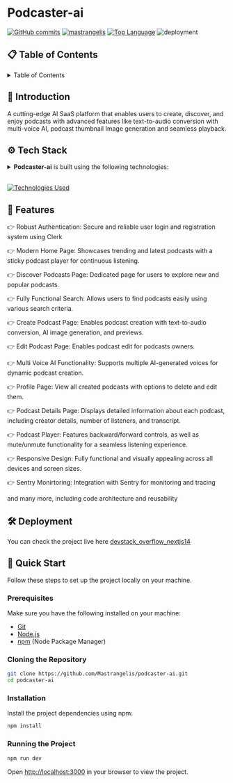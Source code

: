 # Podcaster-ai

[![GitHub commits](https://img.shields.io/github/commit-activity/t/mastrangelis/podcaster-ai?style=social&logo=github)](https://github.com/mastrangelis/podcaster-ai/commits)
[![mastrangelis](https://custom-icon-badges.demolab.com/badge/made%20by%20-mastrangelis-556bf2?logo=github&logoColor=white&labelColor=101827)](https://github.com/mastrangelis)
[![Top Language](https://img.shields.io/github/languages/top/mastrangelis/podcaster-ai?logo=github&logoColor=%23007ACC&label=TypeScript)](https://www.typescriptlang.org/)
![deployment](https://img.shields.io/github/deployments/mastrangelis/podcaster-ai/Production?logo=vercel&label=Website)

## 📋 Table of Contents

<details><summary>Table of Contents</summary>

- 🤖 [Introduction](#-introduction)
- ⚙️ [Tech Stack](#️-tech-stack)
- 🔋 [Features](#-features)
- 🔨 [Deployment](#️-deployment)
- 🤸 [Quick Start](#-quick-start)

</details>

## 🤖 Introduction

A cutting-edge AI SaaS platform that enables users to create, discover, and enjoy podcasts with advanced features like text-to-audio conversion with multi-voice AI, podcast thumbnail Image generation and seamless playback.

## ⚙️ Tech Stack

<details><summary><b>Podcaster-ai</b> is built using the following technologies:</summary>

- [TypeScript](https://www.typescriptlang.org/): TypeScript is a typed superset of JavaScript that compiles to plain JavaScript.
- [Next.js](https://nextjs.org/): Next.js is a React framework for building server-side rendered and statically generated web applications.
- [Convex](https://www.convex.dev/) Convex is a platform designed to simplify the development of real-time, scalable web applications. It offers a suite of tools and services that allow developers to build and deploy complex app features quickly and efficiently. Key features include real-time data synchronization, serverless functions, and built-in authentication and security measures
- [Sentry](https://sentry.io) Sentry is an open-source error tracking and performance monitoring tool that helps developers identify, diagnose, and fix issues in their applications in real-time.
- [Tailwind CSS](https://tailwindcss.com/): Tailwind CSS is a utility-first CSS framework for rapidly building custom user interfaces.
- [ESLint](https://eslint.org/): ESLint is a static code analysis tool for identifying problematic patterns found in JavaScript code.
- [Prettier](https://prettier.io/): Prettier is an opinionated code formatter.
- [Shadcn-UI](https://ui.shadcn.com/): Shadcn UI is a React UI library that helps developers rapidly build modern web applications.
- [Zod](https://zod.dev/): Zod is a TypeScript-first schema declaration and validation library.
- [Vercel](https://vercel.com/): Vercel is a cloud platform for frontend developers, providing the frameworks, workflows, and infrastructure to build a faster, more personalized Web.
- [OpenAI](https://openai.com/): OpenAI is known for the GPT family of large language models, the DALL-E series of text-to-image models, and a text-to-video model named Sora.

</details><br/>

[![Technologies Used](https://skillicons.dev/icons?i=ts,nextjs,tailwind,sentry,vercel)](https://skillicons.dev)

## 🔋 Features

👉 Robust Authentication: Secure and reliable user login and registration system using Clerk

👉 Modern Home Page: Showcases trending and latest podcasts with a sticky podcast player for continuous listening.

👉 Discover Podcasts Page: Dedicated page for users to explore new and popular podcasts.

👉 Fully Functional Search: Allows users to find podcasts easily using various search criteria.

👉 Create Podcast Page: Enables podcast creation with text-to-audio conversion, AI image generation, and previews.

👉 Edit Podcast Page: Enables podcast edit for podcasts owners.

👉 Multi Voice AI Functionality: Supports multiple AI-generated voices for dynamic podcast creation.

👉 Profile Page: View all created podcasts with options to delete and edit them.

👉 Podcast Details Page: Displays detailed information about each podcast, including creator details, number of listeners, and transcript.

👉 Podcast Player: Features backward/forward controls, as well as mute/unmute functionality for a seamless listening experience.

👉 Responsive Design: Fully functional and visually appealing across all devices and screen sizes.

👉 Sentry Monirtoring: Integration with Sentry for monitoring and tracing

and many more, including code architecture and reusability

## 🛠️ Deployment

You can check the project live here [devstack_overflow_nextjs14](https://podcaster-ai-tawny.vercel.app/)

## 🤸 Quick Start

Follow these steps to set up the project locally on your machine.

### Prerequisites

Make sure you have the following installed on your machine:

- [Git](https://git-scm.com/)
- [Node.js](https://nodejs.org/en)
- [npm](https://www.npmjs.com/) (Node Package Manager)

### Cloning the Repository

```bash
git clone https://github.com/Mastrangelis/podcaster-ai.git
cd podcaster-ai
```

### Installation

Install the project dependencies using npm:

```bash
npm install
```

### Running the Project

```bash
npm run dev
```

Open [http://localhost:3000](http://localhost:3000) in your browser to view the project.
